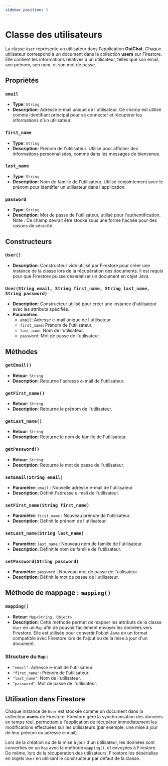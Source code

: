```yaml
---
sidebar_position: 3
---
```


# Classe des utilisateurs

La classe `User` représente un utilisateur dans l'application **OuiChat**. Chaque utilisateur correspond à un document dans la collection **users** sur Firestore. Elle contient les informations relatives à un utilisateur, telles que son email, son prénom, son nom, et son mot de passe.

## Propriétés

### `email`
- **Type**: `String`
- **Description**: Adresse e-mail unique de l'utilisateur. Ce champ est utilisé comme identifiant principal pour se connecter et récupérer les informations d'un utilisateur.

### `first_name`
- **Type**: `String`
- **Description**: Prénom de l'utilisateur. Utilisé pour afficher des informations personnalisées, comme dans les messages de bienvenue.

### `last_name`
- **Type**: `String`
- **Description**: Nom de famille de l'utilisateur. Utilisé conjointement avec le prénom pour identifier un utilisateur dans l'application.

### `password`
- **Type**: `String`
- **Description**: Mot de passe de l'utilisateur, utilisé pour l'authentification. Note : Ce champ devrait être stocké sous une forme hachée pour des raisons de sécurité.

## Constructeurs

### `User()`
- **Description**: Constructeur vide utilisé par Firestore pour créer une instance de la classe lors de la récupération des documents. Il est requis pour que Firestore puisse désérialiser un document en objet Java.

### `User(String email, String first_name, String last_name, String password)`
- **Description**: Constructeur utilisé pour créer une instance d'utilisateur avec les attributs spécifiés.
- **Paramètres**:
    - `email`: Adresse e-mail unique de l'utilisateur.
    - `first_name`: Prénom de l'utilisateur.
    - `last_name`: Nom de l'utilisateur.
    - `password`: Mot de passe de l'utilisateur.

## Méthodes

### `getEmail()`
- **Retour**: `String`
- **Description**: Retourne l'adresse e-mail de l'utilisateur.

### `getFirst_name()`
- **Retour**: `String`
- **Description**: Retourne le prénom de l'utilisateur.

### `getLast_name()`
- **Retour**: `String`
- **Description**: Retourne le nom de famille de l'utilisateur.

### `getPassword()`
- **Retour**: `String`
- **Description**: Retourne le mot de passe de l'utilisateur.

### `setEmail(String email)`
- **Paramètre**: `email` : Nouvelle adresse e-mail de l'utilisateur.
- **Description**: Définit l'adresse e-mail de l'utilisateur.

### `setFirst_name(String first_name)`
- **Paramètre**: `first_name` : Nouveau prénom de l'utilisateur.
- **Description**: Définit le prénom de l'utilisateur.

### `setLast_name(String last_name)`
- **Paramètre**: `last_name` : Nouveau nom de famille de l'utilisateur.
- **Description**: Définit le nom de famille de l'utilisateur.

### `setPassword(String password)`
- **Paramètre**: `password` : Nouveau mot de passe de l'utilisateur.
- **Description**: Définit le mot de passe de l'utilisateur.

## Méthode de mappage : `mapping()`

### `mapping()`
- **Retour**: `Map<String, Object>`
- **Description**: Cette méthode permet de mapper les attributs de la classe `User` en un `Map` afin de pouvoir facilement envoyer les données vers Firestore. Elle est utilisée pour convertir l'objet Java en un format compatible avec Firestore lors de l'ajout ou de la mise à jour d'un document.

### Structure du `Map` :
- `"email"`: Adresse e-mail de l'utilisateur.
- `"first_name"`: Prénom de l'utilisateur.
- `"last_name"`: Nom de l'utilisateur.
- `"password"`: Mot de passe de l'utilisateur.

## Utilisation dans Firestore

Chaque instance de `User` est stockée comme un document dans la collection **users** de Firestore. Firestore gère la synchronisation des données en temps réel, permettant à l'application de récupérer immédiatement les modifications effectuées sur les utilisateurs (par exemple, une mise à jour de leur prénom ou adresse e-mail).

Lors de la création ou de la mise à jour d'un utilisateur, les données sont converties en un `Map` avec la méthode `mapping()`, et envoyées à Firestore. De même, lors de la récupération des utilisateurs, Firestore les désérialise en objets `User` en utilisant le constructeur par défaut de la classe.